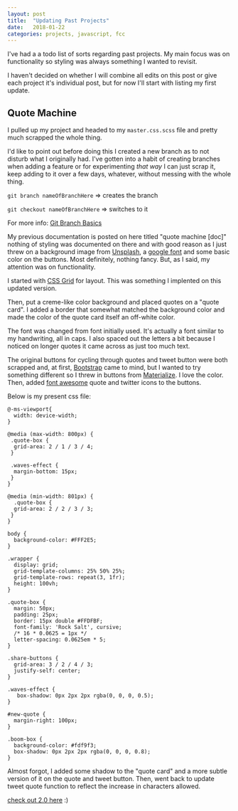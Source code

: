 ```yaml
---
layout: post
title:  "Updating Past Projects"
date:   2018-01-22
categories: projects, javascript, fcc
---
```


I've had a a todo list of sorts regarding past projects. My main focus was on functionality so styling was always something I wanted to revisit.

I haven't decided on whether I will combine all edits on this post or give each project it's individual post, but for now I'll start with listing my first update.

## Quote Machine

I pulled up my project and headed to my `master.css.scss` file and pretty much scrapped the whole thing. 

I'd like to point out before doing this I created a new branch as to not disturb what I originally had. I've gotten into a habit of creating branches when adding a feature or for experimenting *that way* I can just scrap it, keep adding to it over a few days, whatever, without messing with the whole thing.

`git branch nameOfBranchHere` => creates the branch

`git checkout nameOfBranchHere` => switches to it

For more info: [Git Branch Basics](https://git-scm.com/book/en/v2/Git-Branching-Basic-Branching-and-Merging)

My previous documentation is posted on here titled "quote machine [doc]" nothing of styling was documented on there and with good reason as I just threw on a background image from [Unsplash](https://unsplash.com/), a [google font](https://fonts.google.com/) and some basic color on the buttons. Most definitely, nothing fancy. But, as I said, my attention was on functionality. 

I started with [CSS Grid](https://css-tricks.com/snippets/css/complete-guide-grid/) for layout. This was something I implented on this updated version. 

Then, put a creme-like color background and placed quotes on a "quote card". I added a border that somewhat matched the background color and made the color of the quote card itself an off-white color.

The font was changed from font initially used. It's actually a font similar to my handwriting, all in caps. I also spaced out the letters a bit because I noticed on longer quotes it came across as just too much text.

The original buttons for cycling through quotes and tweet button were both scrapped and, at first, [Bootstrap](https://getbootstrap.com/) came to mind, but I wanted to try something different so I threw in buttons from [Materialize](http://materializecss.com/buttons.html). I love the color. Then, added [font awesome](http://fontawesome.io/) quote and twitter icons to the buttons.

Below is my present css file:

```
@-ms-viewport{
  width: device-width;
}

@media (max-width: 800px) {
 .quote-box {
  grid-area: 2 / 1 / 3 / 4;
 }

 .waves-effect {
  margin-bottom: 15px;
 }
}

@media (min-width: 801px) {
  .quote-box {
  grid-area: 2 / 2 / 3 / 3;
 }
}

body {
  background-color: #FFF2E5;
}

.wrapper { 
  display: grid;
  grid-template-columns: 25% 50% 25%;
  grid-template-rows: repeat(3, 1fr);
  height: 100vh;
}

.quote-box { 
  margin: 50px;
  padding: 25px;
  border: 15px double #FFDFBF;
  font-family: 'Rock Salt', cursive;
  /* 16 * 0.0625 = 1px */
  letter-spacing: 0.0625em * 5;
}

.share-buttons {
  grid-area: 3 / 2 / 4 / 3;
  justify-self: center;
}

.waves-effect {
   box-shadow: 0px 2px 2px rgba(0, 0, 0, 0.5);
}

#new-quote {
  margin-right: 100px;
}

.boom-box {
  background-color: #fdf9f3;
  box-shadow: 0px 2px 2px rgba(0, 0, 0, 0.8);
}
```

Almost forgot, I added some shadow to the "quote card" and a more subtle version of it on the quote and tweet button. Then, went back to update tweet quote function to reflect the increase in characters allowed.

[check out 2.0 here](https://quotemachine-jo.herokuapp.com/) :)
